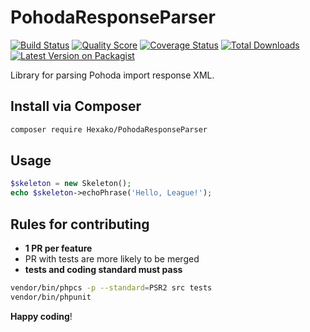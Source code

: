 # PohodaResponseParser

[![Build Status][ico-travis]][link-travis]
[![Quality Score][ico-code-quality]][link-code-quality]
[![Coverage Status][ico-scrutinizer]][link-scrutinizer]
[![Total Downloads][ico-downloads]][link-downloads]
[![Latest Version on Packagist][ico-version]][link-packagist]

Library for parsing Pohoda import response XML.
## Install via Composer

``` bash
composer require Hexako/PohodaResponseParser
```

## Usage

``` php
$skeleton = new Skeleton();
echo $skeleton->echoPhrase('Hello, League!');
```

## Rules for contributing

- **1 PR per feature**
- PR with tests are more likely to be merged 
- **tests and coding standard must pass**

```bash
vendor/bin/phpcs -p --standard=PSR2 src tests
vendor/bin/phpunit
```

**Happy coding**!

[ico-version]: https://img.shields.io/packagist/v/Hexako/PohodaResponseParser.svg?style=flat-square
[ico-travis]: https://img.shields.io/travis/Hexako/PohodaResponseParser/master.svg?style=flat-square
[ico-scrutinizer]: https://img.shields.io/scrutinizer/coverage/g/Hexako/PohodaResponseParser.svg?style=flat-square
[ico-code-quality]: https://img.shields.io/scrutinizer/g/Hexako/PohodaResponseParser.svg?style=flat-square
[ico-downloads]: https://img.shields.io/packagist/dt/Hexako/PohodaResponseParser.svg?style=flat-square

[link-packagist]: https://packagist.org/packages/Hexako/PohodaResponseParser
[link-travis]: https://travis-ci.org/Hexako/PohodaResponseParser
[link-scrutinizer]: https://scrutinizer-ci.com/g/Hexako/PohodaResponseParser/code-structure
[link-code-quality]: https://scrutinizer-ci.com/g/Hexako/PohodaResponseParser
[link-downloads]: https://packagist.org/packages/Hexako/PohodaResponseParser
